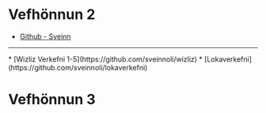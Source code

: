 # Vefhönnun 2
* [Github - Sveinn](https://github.com/sveinnoli)
<hr>
* [Wizliz Verkefni 1-5](https://github.com/sveinnoli/wizliz)
* [Lokaverkefni](https://github.com/sveinnoli/lokaverkefni)


# Vefhönnun 3

